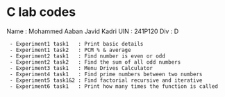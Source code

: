 # C lab codes
Name : Mohammed Aaban Javid Kadri
UIN  : 241P120
Div  : D

     - Experiment1 task1   : Print basic details
     - Experiment1 task2   : PCM % & average
     - Experiment2 task1   : Find number is even or odd
     - Experiment2 task2   : Find the sum of all odd numbers
     - Experiment3 task1   : Menu Drives Calculator
     - Experiment4 task1   : Find prime numbers between two numbers 
     - Experiment5 task1&2 : Find factorial recursive and iterative
     - Experiment6 task1   : Print how many times the function is called  
